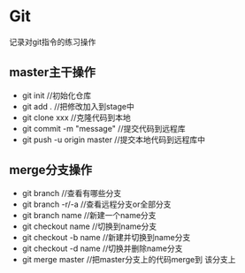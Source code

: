 # Git
记录对git指令的练习操作

## master主干操作
* git init //初始化仓库
* git add . //把修改加入到stage中
* git clone xxx  //克隆代码到本地
* git commit -m "message"  //提交代码到远程库
* git push -u origin master //提交本地代码到远程库中

## merge分支操作
* git branch //查看有哪些分支
* git branch -r/-a //查看远程分支or全部分支
* git branch name //新建一个name分支
* git checkout name //切换到name分支
* git checkout -b name //新建并切换到name分支
* git checkout -d name //切换并删除name分支
* git merge master //把master分支上的代码merge到 该分支上